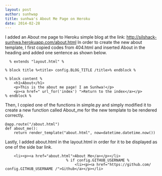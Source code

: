 ```yaml
---
layout: post
author: sunhwap
title: sunhwa's About Me Page on Heroku
date: 2014-02-28
---
```


I added an About me page to Heroku simple blog at the link: http://silshack-sunhwa.herokuapp.com/about.html
In order to create the new about template, I first copied codes from 404.html and inserted About in the
heading and added one sentence as shown below.

``` 
  % extends "layout.html" %

% block title %<title> config.BLOG_TITLE /title>% endblock %

% block content %
	<h1>About</h1>
	<p>This is the about me page! I am Sunhwa!</p>
	<p><a href=" url_for('index') ">Return to the index</a></p>
% endblock %

```

Then, I copied one of the functions in simple.py and simply modified it to create a new function called 
About_me for the new template to be rendered correctly.

```
@app.route("/about.html")
def about_me():
    return render_template("about.html", now=datetime.datetime.now())
```

Lastly, I added about.html in the layout.html in order for it to be displayed as one of the side bar link.
   
```
    <li><p><a href="about.html">About Me</a></p></li>
                            % if config.GITHUB_USERNAME %
                                <li><p><a href="https://github.com/ config.GITHUB_USERNAME /">Github</a></p></li>

```

